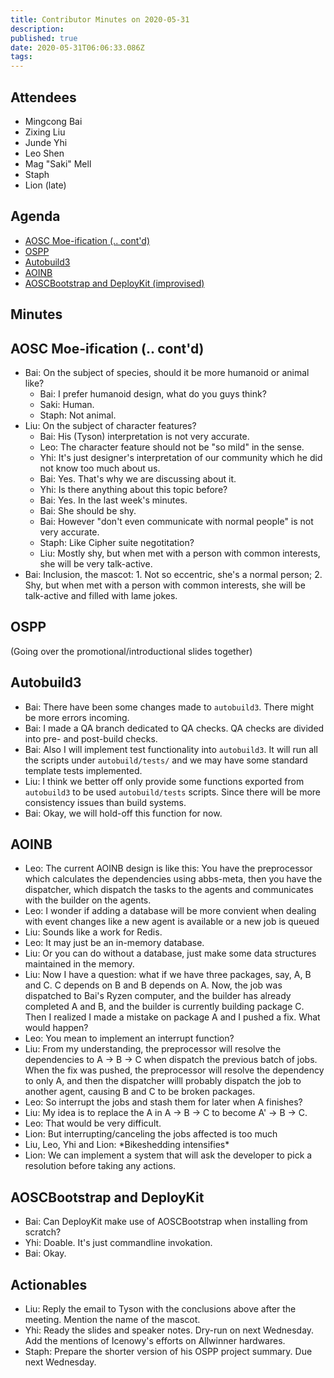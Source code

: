 ```yaml
---
title: Contributor Minutes on 2020-05-31
description: 
published: true
date: 2020-05-31T06:06:33.086Z
tags: 
---
```


Attendees
---------
- Mingcong Bai
- Zixing Liu
- Junde Yhi
- Leo Shen
- Mag "Saki" Mell
- Staph
- Lion (late)

Agenda
------
- [AOSC Moe-ification (.. cont'd)](#aosc-moe-ification-contd)
- [OSPP](#ospp)
- [Autobuild3](#autobuild3)
- [AOINB](#aoinb)
- [AOSCBootstrap and DeployKit (improvised)](#aoscbootstrap-and-deploykit)

Minutes
-------

## AOSC Moe-ification (.. cont'd)

- Bai: On the subject of species, should it be more humanoid or animal like?
    - Bai: I prefer humanoid design, what do you guys think?
    - Saki: Human.
    - Staph: Not animal.
- Liu: On the subject of character features?
	- Bai: His (Tyson) interpretation is not very accurate.
	- Leo: The character feature should not be "so mild" in the sense.
	- Yhi: It's just designer's interpretation of our community which he did not know too much about us.
	- Bai: Yes. That's why we are discussing about it.
	- Yhi: Is there anything about this topic before?
	- Bai: Yes. In the last week's minutes.
	- Bai: She should be shy.
	- Bai: However "don't even communicate with normal people" is not very accurate.
	- Staph: Like Cipher suite negotitation?
	- Liu: Mostly shy, but when met with a person with common interests, she will be very talk-active.
- Bai: Inclusion, the mascot: 1. Not so eccentric, she's a normal person; 2. Shy, but when met with a person with common interests, she will be talk-active and filled with lame jokes.

## OSPP

(Going over the promotional/introductional slides together)

## Autobuild3

- Bai: There have been some changes made to `autobuild3`. There might be more errors incoming.
- Bai: I made a QA branch dedicated to QA checks. QA checks are divided into pre- and post-build checks.
- Bai: Also I will implement test functionality into `autobuild3`. It will run all the scripts under `autobuild/tests/` and we may have some standard template tests implemented.
- Liu: I think we better off only provide some functions exported from `autobuild3` to be used `autobuild/tests` scripts. Since there will be more consistency issues than build systems.
- Bai: Okay, we will hold-off this function for now.

## AOINB

- Leo: The current AOINB design is like this: You have the preprocessor which calculates the dependencies using abbs-meta, then you have the dispatcher, which dispatch the tasks to the agents and communicates with the builder on the agents.
- Leo: I wonder if adding a database will be more convient when dealing with event changes like a new agent is available or a new job is queued
- Liu: Sounds like a work for Redis.
- Leo: It may just be an in-memory database.
- Liu: Or you can do without a database, just make some data structures maintained in the memory.
- Liu: Now I have a question: what if we have three packages, say, A, B and C. C depends on B and B depends on A. Now, the job was dispatched to Bai's Ryzen computer, and the builder has already completed A and B, and the builder is currently building package C. Then I realized I made a mistake on package A and I pushed a fix. What would happen?
- Leo: You mean to implement an interrupt function?
- Liu: From my understanding, the preprocessor will resolve the dependencies to A -> B -> C when dispatch the previous batch of jobs. When the fix was pushed, the preprocessor will resolve the dependency to only A, and then the dispatcher willl probably dispatch the job to another agent, causing B and C to be broken packages.
- Leo: So interrupt the jobs and stash them for later when A finishes?
- Liu: My idea is to replace the A in A -> B -> C to become A' -> B -> C.
- Leo: That would be very difficult.
- Lion: But interrupting/canceling the jobs affected is too much
- Liu, Leo, Yhi and Lion: \*Bikeshedding intensifies\*
- Lion: We can implement a system that will ask the developer to pick a resolution before taking any actions.

## AOSCBootstrap and DeployKit

- Bai: Can DeployKit make use of AOSCBootstrap when installing from scratch?
- Yhi: Doable. It's just commandline invokation.
- Bai: Okay.

Actionables
-----------

- Liu: Reply the email to Tyson with the conclusions above after the meeting. Mention the name of the mascot.
- Yhi: Ready the slides and speaker notes. Dry-run on next Wednesday. Add the mentions of Icenowy's efforts on Allwinner hardwares.
- Staph: Prepare the shorter version of his OSPP project summary. Due next Wednesday.
